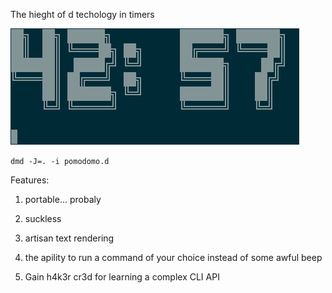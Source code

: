 The hieght of d techology in timers

![screenshot.png](screenshot.png)

`dmd -J=. -i pomodomo.d`

Features:

1. portable... probaly

2. suckless

3. artisan text rendering

4. the apility to run a command of your choice instead of some awful beep

5. Gain h4k3r cr3d for learning a complex CLI API